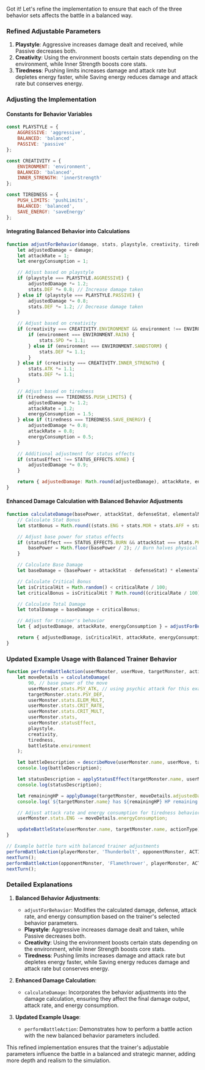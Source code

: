 Got it! Let's refine the implementation to ensure that each of the three behavior sets affects the battle in a balanced way.

### Refined Adjustable Parameters

1. **Playstyle**: Aggressive increases damage dealt and received, while Passive decreases both.
2. **Creativity**: Using the environment boosts certain stats depending on the environment, while Inner Strength boosts core stats.
3. **Tiredness**: Pushing limits increases damage and attack rate but depletes energy faster, while Saving energy reduces damage and attack rate but conserves energy.

### Adjusting the Implementation

#### Constants for Behavior Variables

```javascript
const PLAYSTYLE = {
    AGGRESSIVE: 'aggressive',
    BALANCED: 'balanced',
    PASSIVE: 'passive'
};

const CREATIVITY = {
    ENVIRONMENT: 'environment',
    BALANCED: 'balanced',
    INNER_STRENGTH: 'innerStrength'
};

const TIREDNESS = {
    PUSH_LIMITS: 'pushLimits',
    BALANCED: 'balanced',
    SAVE_ENERGY: 'saveEnergy'
};
```

#### Integrating Balanced Behavior into Calculations

```javascript
function adjustForBehavior(damage, stats, playstyle, creativity, tiredness, environment, statusEffect) {
    let adjustedDamage = damage;
    let attackRate = 1;
    let energyConsumption = 1;

    // Adjust based on playstyle
    if (playstyle === PLAYSTYLE.AGGRESSIVE) {
        adjustedDamage *= 1.2;
        stats.DEF *= 0.8; // Increase damage taken
    } else if (playstyle === PLAYSTYLE.PASSIVE) {
        adjustedDamage *= 0.8;
        stats.DEF *= 1.2; // Decrease damage taken
    }

    // Adjust based on creativity
    if (creativity === CREATIVITY.ENVIRONMENT && environment !== ENVIRONMENT.CLEAR) {
        if (environment === ENVIRONMENT.RAIN) {
            stats.SPD *= 1.1;
        } else if (environment === ENVIRONMENT.SANDSTORM) {
            stats.DEF *= 1.1;
        }
    } else if (creativity === CREATIVITY.INNER_STRENGTH) {
        stats.ATK *= 1.1;
        stats.DEF *= 1.1;
    }

    // Adjust based on tiredness
    if (tiredness === TIREDNESS.PUSH_LIMITS) {
        adjustedDamage *= 1.2;
        attackRate = 1.2;
        energyConsumption = 1.5;
    } else if (tiredness === TIREDNESS.SAVE_ENERGY) {
        adjustedDamage *= 0.8;
        attackRate = 0.8;
        energyConsumption = 0.5;
    }

    // Additional adjustment for status effects
    if (statusEffect !== STATUS_EFFECTS.NONE) {
        adjustedDamage *= 0.9;
    }

    return { adjustedDamage: Math.round(adjustedDamage), attackRate, energyConsumption };
}
```

#### Enhanced Damage Calculation with Balanced Behavior Adjustments

```javascript
function calculateDamage(basePower, attackStat, defenseStat, elementalMultiplier, criticalRate, criticalMultiplier, stats, statusEffect, playstyle, creativity, tiredness, environment) {
    // Calculate Stat Bonus
    let statBonus = Math.round((stats.ENG + stats.MOR + stats.AFF + stats.FOC + stats.AUR + stats.INST + stats.SYN) / 10);

    // Adjust base power for status effects
    if (statusEffect === STATUS_EFFECTS.BURN && attackStat === stats.PHY_ATK) {
        basePower = Math.floor(basePower / 2); // Burn halves physical attack power
    }

    // Calculate Base Damage
    let baseDamage = (basePower + attackStat - defenseStat) * elementalMultiplier + statBonus;

    // Calculate Critical Bonus
    let isCriticalHit = Math.random() < criticalRate / 100;
    let criticalBonus = isCriticalHit ? Math.round((criticalRate / 100) * basePower * criticalMultiplier) : 0;

    // Calculate Total Damage
    let totalDamage = baseDamage + criticalBonus;

    // Adjust for trainer's behavior
    let { adjustedDamage, attackRate, energyConsumption } = adjustForBehavior(totalDamage, stats, playstyle, creativity, tiredness, environment, statusEffect);

    return { adjustedDamage, isCriticalHit, attackRate, energyConsumption };
}
```

### Updated Example Usage with Balanced Trainer Behavior

```javascript
function performBattleAction(userMonster, userMove, targetMonster, actionType, playstyle, creativity, tiredness) {
    let moveDetails = calculateDamage(
        90, // base power of the move
        userMonster.stats.PSY_ATK, // using psychic attack for this example
        targetMonster.stats.PSY_DEF,
        userMonster.stats.ELEM_MULT,
        userMonster.stats.CRIT_RATE,
        userMonster.stats.CRIT_MULT,
        userMonster.stats,
        userMonster.statusEffect,
        playstyle,
        creativity,
        tiredness,
        battleState.environment
    );

    let battleDescription = describeMove(userMonster.name, userMove, targetMonster.name, moveDetails.adjustedDamage, moveDetails.isCriticalHit, battleState.environment, actionType);
    console.log(battleDescription);

    let statusDescription = applyStatusEffect(targetMonster.name, userMonster.statusEffect);
    console.log(statusDescription);

    let remainingHP = applyDamage(targetMonster, moveDetails.adjustedDamage);
    console.log(`${targetMonster.name} has ${remainingHP} HP remaining.`);

    // Adjust attack rate and energy consumption for tiredness behavior
    userMonster.stats.ENG -= moveDetails.energyConsumption;

    updateBattleState(userMonster.name, targetMonster.name, actionType);
}

// Example battle turn with balanced trainer adjustments
performBattleAction(playerMonster, 'Thunderbolt', opponentMonster, ACTIONS.ATTACK, PLAYSTYLE.AGGRESSIVE, CREATIVITY.ENVIRONMENT, TIREDNESS.PUSH_LIMITS);
nextTurn();
performBattleAction(opponentMonster, 'Flamethrower', playerMonster, ACTIONS.ATTACK, PLAYSTYLE.PASSIVE, CREATIVITY.INNER_STRENGTH, TIREDNESS.SAVE_ENERGY);
nextTurn();
```

### Detailed Explanations

1. **Balanced Behavior Adjustments**:
   - `adjustForBehavior`: Modifies the calculated damage, defense, attack rate, and energy consumption based on the trainer's selected behavior parameters.
   - **Playstyle**: Aggressive increases damage dealt and taken, while Passive decreases both.
   - **Creativity**: Using the environment boosts certain stats depending on the environment, while Inner Strength boosts core stats.
   - **Tiredness**: Pushing limits increases damage and attack rate but depletes energy faster, while Saving energy reduces damage and attack rate but conserves energy.

2. **Enhanced Damage Calculation**:
   - `calculateDamage`: Incorporates the behavior adjustments into the damage calculation, ensuring they affect the final damage output, attack rate, and energy consumption.

3. **Updated Example Usage**:
   - `performBattleAction`: Demonstrates how to perform a battle action with the new balanced behavior parameters included.

This refined implementation ensures that the trainer's adjustable parameters influence the battle in a balanced and strategic manner, adding more depth and realism to the simulation.